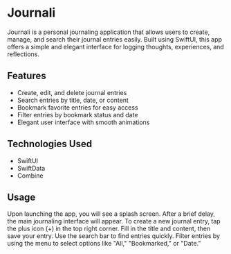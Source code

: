 # Journali

Journali is a personal journaling application that allows users to create, manage, and search their journal entries easily. Built using SwiftUI, this app offers a simple and elegant interface for logging thoughts, experiences, and reflections.

## Features

- Create, edit, and delete journal entries
- Search entries by title, date, or content
- Bookmark favorite entries for easy access
- Filter entries by bookmark status and date
- Elegant user interface with smooth animations

## Technologies Used

- SwiftUI
- SwiftData
- Combine

## Usage

Upon launching the app, you will see a splash screen. After a brief delay, the main journaling interface will appear.
To create a new journal entry, tap the plus icon (+) in the top right corner.
Fill in the title and content, then save your entry.
Use the search bar to find entries quickly.
Filter entries by using the menu to select options like "All," "Bookmarked," or "Date."
